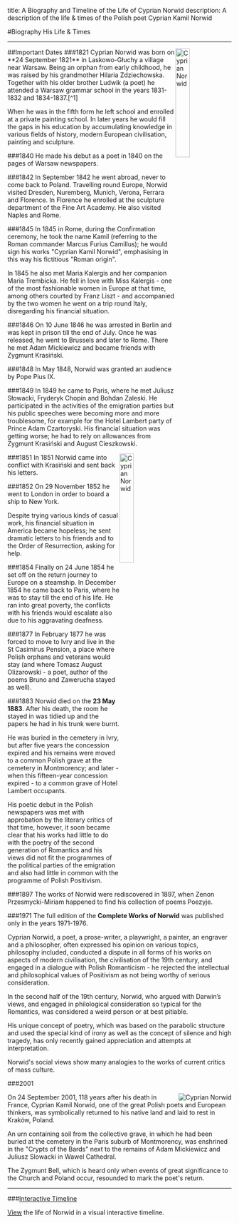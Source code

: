 title: A Biography and Timeline of the Life of Cyprian Norwid
description: A description of the life & times of the Polish poet Cyprian Kamil Norwid

#Biography
His Life & Times

---
<img src="/img/norwid_placeholder.jpg" alt="Cyprian Norwid" title="Cyprian Norwid" width="25%" height="25%" style="float:right"/>
##Important Dates
###1821
Cyprian Norwid was born on **24 September 1821** in Laskowo-Głuchy  a village near Warsaw. Being an orphan from early childhood, he was raised by his grandmother Hilaria Zdziechowska. Together with his older brother Ludwik (a poet) he attended a Warsaw grammar school in the years 1831-1832 and 1834-1837.[^1]

When he was in the fifth form he left school and enrolled at a private painting school. In later years he would fill the gaps in his education by accumulating knowledge in various fields of history, modern European civilisation, painting and sculpture.

###1840
He made his debut as a poet in 1840 on the pages of Warsaw newspapers.

###1842
In September 1842 he went abroad, never to come back to Poland. Travelling round Europe, Norwid visited Dresden, Nuremberg, Munich, Verona, Ferrara and Florence. In Florence he enrolled at the sculpture department of the Fine Art Academy. He also visited Naples and Rome. 

###1845
In 1845 in Rome, during the Confirmation ceremony, he took the name Kamil (referring to the Roman commander Marcus Furius Camillus); he would sign his works "Cyprian Kamil Norwid", emphasising in this way his fictitious "Roman origin". 

In 1845 he also met Maria Kalergis and her companion Maria Trembicka. He fell in love with Miss Kalergis - one of the most fashionable women in Europe at that time, among others courted by Franz Liszt - and accompanied by the two women he went on a trip round Italy, disregarding his financial situation. 

###1846
On 10 June 1846 he was arrested in Berlin and was kept in prison till the end of July. Once he was released, he went to Brussels and later to Rome. There he met Adam Mickiewicz and became friends with Zygmunt Krasiński. 

###1848
In May 1848, Norwid was granted an audience by Pope Pius IX. 

###1849
In 1849 he came to Paris, where he met Juliusz Słowacki, Fryderyk Chopin and Bohdan Zaleski. He participated in the activities of the emigration parties but his public speeches were becoming more and more troublesome, for example for the Hotel Lambert party of Prince Adam Czartoryski. His financial situation was getting worse; he had to rely on allowances from Zygmunt Krasiński and August Cieszkowski. 

<img src="/img/norwid_high.jpg" alt="Cyprian Norwid" title="Cyprian Norwid" width="25%" height="25%" style="float:right"/>
###1851
In 1851 Norwid came into conflict with Krasiński and sent back his letters. 

###1852
On 29 November 1852 he went to London in order to board a ship to New York.<br>

Despite trying various kinds of casual work, his financial situation in America became hopeless; he sent dramatic letters to his friends and to the Order of Resurrection, asking for help. 

###1854
Finally on 24 June 1854 he set off on the return journey to Europe on a steamship. In December 1854 he came back to Paris, where he was to stay till the end of his life. He ran into great poverty, the conflicts with his friends would escalate also due to his aggravating deafness. 

###1877
In February 1877 he was forced to move to Ivry and live in the St Casimirus Pension, a place where Polish orphans and veterans would stay (and where Tomasz August Olizarowski - a poet, author of the poems Bruno and Zawerucha stayed as well). 

###1883
Norwid died on the **23 May 1883**. After his death, the room he stayed in was tidied up and the papers he had in his trunk were burnt. 

He was buried in the cemetery in Ivry, but after five years the concession expired and his remains were moved to a common Polish grave at the cemetery in Montmorency; and later - when this fifteen-year concession expired - to a common grave of Hotel Lambert occupants.

His poetic debut in the Polish newspapers was met with approbation by the literary critics of that time, however, it soon became clear that his works had little to do with the poetry of the second generation of Romantics and his views did not fit the programmes of the political parties of the emigration and also had little in common with the programme of Polish Positivism. 

###1897
The works of Norwid were rediscovered in 1897, when Zenon Przesmycki-Miriam happened to find his collection of poems Poezyje.

###1971
The full edition of the **Complete Works of Norwid** was published only in the years 1971-1976. 

Cyprian Norwid, a poet, a prose-writer, a playwright, a painter, an engraver and a philosopher, often expressed his opinion on various topics, philosophy included, conducted a dispute in all forms of his works on aspects of modern civilisation, the civilisation of the 19th century, and engaged in a dialogue with Polish Romanticism - he rejected the intellectual and philosophical values of Positivism as not being worthy of serious consideration. 

In the second half of the 19th century, Norwid, who argued with Darwin’s views, and engaged in philological consideration so typical for the Romantics, was considered a weird person or at best pitiable. 

His unique concept of poetry, which was based on the parabolic structure and used the special kind of irony as well as the concept of silence and high tragedy, has only recently gained appreciation and attempts at interpretation.

Norwid's social views show many analogies to the works of current critics of mass culture.

###2001

<img src="/img/norwid1861paris.jpg" alt="Cyprian Norwid" title="Cyprian Norwid"  style="float:right"/>
On 24 September 2001, 118 years after his death in France, Cyprian Kamil Norwid, one of the great Polish poets and European thinkers, was symbolically returned to his native land and laid to rest in Kraków, Poland. 

An urn containing soil from the collective grave, in which he had been buried at the cemetery in the Paris suburb of Montmorency, was enshrined in the "Crypts of the Bards" next to the remains of Adam Mickiewicz and Juliusz Slowacki in Wawel Cathedral. 

The Zygmunt Bell, which is heard only when events of great significance to the Church and Poland occur, resounded to mark the poet's return.

---

###[Interactive Timeline](../timeline)

[View](../timeline) the life of Norwid in a visual interactive timeline.

[^1]: This article uses information from various sources including:
<a href="http://literat.ug.edu.pl/autors/norwid.htm"  target="_blank">Cyprian Norwid</a> <i class="material-icons">open_in_new</i> by Dr Marek Adamiec
